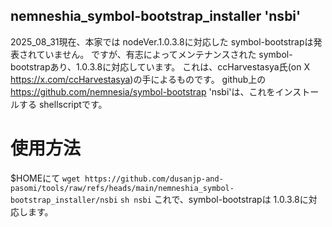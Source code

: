 ## nemneshia_symbol-bootstrap_installer 'nsbi'

2025_08_31現在、本家では nodeVer.1.0.3.8に対応した symbol-bootstrapは発表されていません。
ですが、有志によってメンテナンスされた symbol-bootstrapあり、1.0.3.8に対応しています。
これは、ccHarvestasya氏(on X https://x.com/ccHarvestasya)の手によるものです。
github上の
https://github.com/nemnesia/symbol-bootstrap
'nsbi'は、これをインストールする shellscriptです。

# 使用方法

$HOMEにて
`wget https://github.com/dusanjp-and-pasomi/tools/raw/refs/heads/main/nemneshia_symbol-bootstrap_installer/nsbi`
`sh nsbi`
これで、symbol-bootstrapは 1.0.3.8に対応します。
